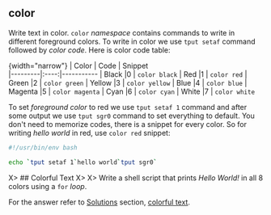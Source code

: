 ## color

Write text in color. `color` *namespace* contains commands to write in different foreground colors. To write in color we use `tput setaf` command followed by *color code*. Here is color code table:

{width="narrow"}
| Color   | Code |  Snippet  
|---------|:----:|-----------
| Black   |0     | `color black`
| Red     |1     | `color red`
| Green   |2     | `color green`
| Yellow  |3     | `color yellow`
| Blue    |4     | `color blue`
| Magenta |5     | `color magenta`
| Cyan    |6     | `color cyan`
| White   |7     | `color white`

To set *foreground color* to red we use `tput setaf 1` command and after some output we use `tput sgr0` command to set everything to default. You don't need to memorize codes, there is a snippet for every color. So for writing *hello world* in red, use `color red` snippet:

```bash
#!/usr/bin/env bash

echo `tput setaf 1`hello world`tput sgr0`
```

X> ## Colorful Text
X>
X> Write a shell script that prints *Hello World!* in all 8 colors using a `for` *loop*.

For the answer refer to [Solutions](#solutions) section, [colorful text](#colorful_text).
